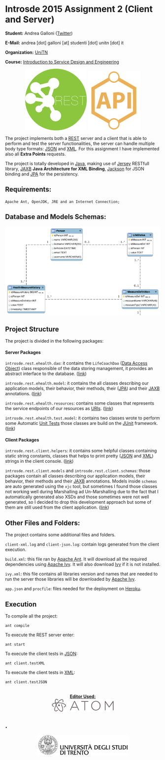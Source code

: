 
# Introsde 2015 Assignment 2 (Client and Server)

**Student:** Andrea Galloni ([Twitter](https://twitter.com/andreagalloni92))

**E-Mail:** andrea [dot] galloni [at] studenti [dot] unitn [dot] it

**Organization:** [UniTN](http://www.unitn.it/en)

**Course:** [Introduction to Service Design and Engineering](https://sites.google.com/site/introsdeunitn/)



<p align="center">
  <img src="images/rest.png" width="200">
  <img src="images/api.png" width="170">
</p>

The project implements both a [REST](https://en.wikipedia.org/wiki/Representational_state_transfer) server and a client that is able to perform and test the server functionalities, the server can handle multiple body type formats: [JSON](https://en.wikipedia.org/wiki/JSON) and [XML](https://en.wikipedia.org/wiki/XML). 
For this assignment I have implemented also all **Extra Points** requests. 

The project is totally developed in [Java](https://en.wikipedia.org/wiki/Java_(programming_language)), making use of [Jersey](https://jersey.java.net/) RESTfull library, [JAXB](https://en.wikipedia.org/wiki/Java_Architecture_for_XML_Binding) **Java Architecture for XML Binding**, [Jackson](https://github.com/FasterXML/jackson) for JSON binding and [JPA](https://en.wikipedia.org/wiki/Java_Persistence_API) for the persistency.



## Requirements:
`Apache Ant, OpenJDK, JRE and an Internet Connection;`

## Database and Models Schemas:

<p align="center">
  <img src="images/lifecoach.png" width="700">
</p>

## Project Structure

The project is divided in the following packages:


#### Server Packages

`introsde.rest.ehealth.dao`: it contains the `LifeCoachDao` ([Data Access Object](https://en.wikipedia.org/wiki/Data_access_object)) class responsible of the data storing management, it provides an abstract interface to the database. ([link](https://github.com/sn1p3r46/introsde-2015-assignment-2/blob/master/Examples/src/introsde/rest/ehealth/dao/LifeCoachDao.java))

`introsde.rest.ehealth.model`: it contains the all classes describing our application models, their behavior, their methods, their ([JPA](https://en.wikipedia.org/wiki/Java_Persistence_API)) and their [JAXB](https://en.wikipedia.org/wiki/Java_Architecture_for_XML_Binding) annotations.   ([link](https://github.com/sn1p3r46/introsde-2015-assignment-2/tree/master/Examples/src/introsde/rest/ehealth/model))

`introsde.rest.ehealth.resources`: contains some classes that represents the service endpoints of our resources as [URIs](https://en.wikipedia.org/wiki/Uniform_Resource_Identifier). ([link](https://github.com/sn1p3r46/introsde-2015-assignment-2/tree/master/Examples/src/introsde/rest/ehealth/resources))

`introsde.rest.ehealth.test.model`: it contains two classes wrote to perform some Automatic [Unit Tests](https://en.wikipedia.org/wiki/Unit_testing) those classes are build on the [JUnit](https://en.wikipedia.org/wiki/JUnit) framework. ([link](https://github.com/sn1p3r46/introsde-2015-assignment-2/tree/master/Examples/src/introsde/rest/ehealth/test/model))

#### Client Packages

`introsde.rest.client.helpers`: it contains some helpful classes containing static string constants, classes that helps to print pretty ([JSON](https://en.wikipedia.org/wiki/JSON) and [XML](https://en.wikipedia.org/wiki/XML)) strings in the client console. ([link](https://github.com/sn1p3r46/introsde-2015-assignment-2/tree/master/Examples/src/introsde/rest/client/helpers))

`introsde.rest.client.models` and `introsde.rest.client.schemas`: those packages contain all classes describing our application models, their behavior, their methods and their [JAXB](https://en.wikipedia.org/wiki/Java_Architecture_for_XML_Binding) annotations. Models inside `schemas` are auto generated using the `xjc` tool, but sometimes I found those classes not working well during Marshalling ad Un-Marshalling due to the fact that I automatically generated also XSDs and those sometimes were not well generated, so I decided to drop this development approach but some of them are still used from the client application.     ([link](https://github.com/sn1p3r46/introsde-2015-assignment-2/tree/master/Examples/src/introsde/rest/client/schemas))


## Other Files and Folders:

The project contains some additional files and folders.

`client-xml.log` and `client-json.log`: contain logs generated from the client execution.

`build.xml`: this file ran by [Apache Ant](http://ant.apache.org/). It will download all the required dependencies using [Apache Ivy](http://ant.apache.org/ivy/). It will also download [Ivy](http://ant.apache.org/ivy/) if it is not installed.

`ivy.xml`: this file contains all libraries version and names that are needed to run the server those libraries will be downloaded by [Apache Ivy](http://ant.apache.org/ivy/).

`app.json` and `procfile`: files needed for the deployment on [Heroku](https://www.heroku.com/).


## Execution

To compile all the project:
```
ant compile
```
To execute the REST server enter:
```
ant start
```
To execute the client tests in [JSON](https://en.wikipedia.org/wiki/JSON):
```
ant client.testXML
```
To execute the client tests in [XML](https://en.wikipedia.org/wiki/XML):
```
ant client.testJSON
```



<p align="center">
  <br/><b><a href="https://atom.io/">Editor Used:</a></b><br/>
  <a href="https://atom.io/">
  <img src="images/ATOM.png" width="200">
  </a>
</p>


## .


<p align="center">
  <a href="http://unitn.it/en">
  <img src="https://raw.githubusercontent.com/sn1p3r46/introsde-2015-assignment-3-client/master/images/LogoUniTn.png" width="300">
  </a>
</p>
